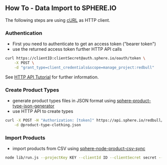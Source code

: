 ## How To - Data Import to SPHERE.IO

The following steps are using [cURL](http://curl.haxx.se/) as HTTP client.

### Authentication
* First you need to authenticate to get an access token ("bearer token")
* use the returned access token further HTTP API calls

```bash
curl https://clientID:clientSecret@auth.sphere.io/oauth/token \
	-X POST \
    -d "grant_type=client_credentials&scope=manage_project:redbull"
```

See [HTTP API Tutorial](http://www.commercetools.de/dev/http-api-tutorial.html) for further information.

### Create Product Types
* generate product types files in JSON format using [sphere-product-type-json-generator](https://github.com/svenmueller/sphere-product-type-json-generator)
* use HTTP API to create types

```bash
curl -X POST -H "Authorization: [token]" https://api.sphere.io/redbull/product-types \
	-d @product-type-clothing.json
```

### Import Products
* import products from CSV using [sphere-node-product-csv-sync
](https://github.com/sphereio/sphere-node-product-csv-sync)
```bash
node lib/run.js --projectKey KEY --clientId ID --clientSecret secret --csv products.csv
```